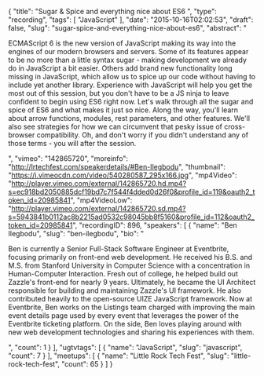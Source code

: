 {
  "title": "Sugar & Spice and everything nice about ES6 ",
  "type": "recording",
  "tags": [
    "JavaScript"
  ],
  "date": "2015-10-16T02:02:53",
  "draft": false,
  "slug": "sugar-spice-and-everything-nice-about-es6",
  "abstract": "<p>ECMAScript 6 is the new version of JavaScript making its way into the engines of our modern browsers and servers. Some of its features appear to be no more than a little syntax sugar - making development we already do in JavaScript a bit easier. Others add brand new functionality long missing in JavaScript, which allow us to spice up our code without having to include yet another library. Experience with JavaScript will help you get the most out of this session, but you don't have to be a JS ninja to leave confident to begin using ES6 right now. Let's walk through all the sugar and spice of ES6 and what makes it just so nice. Along the way, you'll learn about arrow functions, modules, rest parameters, and other features. We'll also see strategies for how we can circumvent that pesky issue of cross-browser compatibility. Oh, and don't worry if you didn't understand any of those terms - you will after the session.</p>",
  "vimeo": "142865720",
  "moreinfo": "http://lrtechfest.com/speakerdetails/#Ben-Ilegbodu",
  "thumbnail": "https://i.vimeocdn.com/video/540280587_295x166.jpg",
  "mp4Video": "http://player.vimeo.com/external/142865720.hd.mp4?s=ec918bd2050885dcf19bd7c7f544f4dded0d26f0&profile_id=119&oauth2_token_id=20985841",
  "mp4VideoLow": "http://player.vimeo.com/external/142865720.sd.mp4?s=5943841b0112ac8b2215ad0532c98045bb8f5160&profile_id=112&oauth2_token_id=20985841",
  "recordingID": 896,
  "speakers": [
    {
      "name": "Ben Ilegbodu",
      "slug": "ben-ilegbodu",
      "bio": "<p>Ben is currently a Senior Full-Stack Software Engineer at Eventbrite, focusing primarily on front-end web development. He received his B.S. and M.S. from Stanford University in Computer Science with a concentration in Human-Computer Interaction. Fresh out of college, he helped build out Zazzle's front-end for nearly 9 years. Ultimately, he became the UI Architect responsible for building and maintaining Zazzle's UI framework. He also contributed heavily to the open-source UIZE JavaScript framework. Now at Eventbrite, Ben works on the Listings team charged with improving the main event details page used by every event that leverages the power of the Eventbrite ticketing platform. On the side, Ben loves playing around with new web development technologies and sharing his experiences with them.</p>",
      "count": 1
    }
  ],
  "ugtvtags": [
    {
      "name": "JavaScript",
      "slug": "javascript",
      "count": 7
    }
  ],
  "meetups": [
    {
      "name": "Little Rock Tech Fest",
      "slug": "little-rock-tech-fest",
      "count": 65
    }
  ]
}